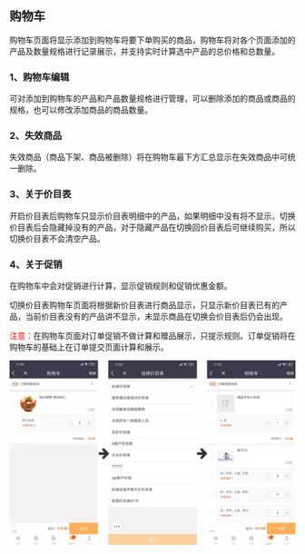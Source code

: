 ## 购物车
购物车页面将显示添加到购物车将要下单购买的商品，购物车将对各个页面添加的产品及数量规格进行记录展示，并支持实时计算选中产品的总价格和总数量。</br>
### 1、购物车编辑
可对添加到购物车的产品和产品数量规格进行管理，可以删除添加的商品或商品的规格，也可以修改添加商品的商品数量。

### 2、失效商品
失效商品（商品下架、商品被删除）将在购物车最下方汇总显示在失效商品中可统一删除。</br>

### 3、关于价目表
开启价目表后购物车只显示价目表明细中的产品，如果明细中没有将不显示，切换价目表后会隐藏掉没有的产品，对于隐藏产品在切换回价目表后可继续购买，所以切换价目表不会清空产品。

### 4、关于促销
在购物车中会对促销进行计算，显示促销规则和促销优惠金额。

切换价目表购物车页面将根据新价目表进行商品显示，只显示新价目表已有的产品，当前价目表没有的产品讲不显示，未显示商品在切换会价目表后仍会出现。</br>

<font color='red'>注意：</font>在购物车页面对订单促销不做计算和赠品展示，只提示规则。订单促销将在购物车的基础上在订单提交页面计算和展示。

<img src="image/4购物车.png"  alt="logo" align=center /> <br/>
